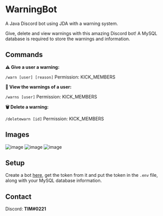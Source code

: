 # WarningBot
A Java Discord bot using JDA with a warning system.

Give, delete and view warnings with this amazing Discord bot! A MySQL database is required to store the warnings and information.

## Commands
**⚠️ Give a user a warning:**

`/warn [user] [reason]` Permission: KICK_MEMBERS

**👀 View the warnings of a user:**

`/warns [user]` Permission: KICK_MEMBERS

**🗑️ Delete a warning:**

`/deletewarn [id]` Permission: KICK_MEMBERS

## Images
![image](https://user-images.githubusercontent.com/83028453/221372471-ac9797cb-9ba3-4200-a7a2-418d56e1b997.png)
![image](https://user-images.githubusercontent.com/83028453/221372515-4f58ed38-ccd9-4797-9ba8-1df3304fdcbf.png)
![image](https://user-images.githubusercontent.com/83028453/221372491-255e03f8-7b6e-4372-a19c-84480729df05.png)


## Setup
Create a bot [here](https://discord.com/developers/applications), get the token from it and put the token in the `.env` file, along with your MySQL database information.

## Contact
Discord: **TIM#0221**

